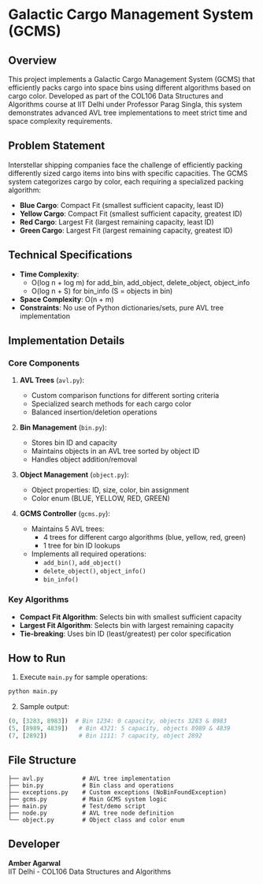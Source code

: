 # Galactic Cargo Management System (GCMS)

## Overview
This project implements a Galactic Cargo Management System (GCMS) that efficiently packs cargo into space bins using different algorithms based on cargo color. Developed as part of the COL106 Data Structures and Algorithms course at IIT Delhi under Professor Parag Singla, this system demonstrates advanced AVL tree implementations to meet strict time and space complexity requirements.

## Problem Statement
Interstellar shipping companies face the challenge of efficiently packing differently sized cargo items into bins with specific capacities. The GCMS system categorizes cargo by color, each requiring a specialized packing algorithm:
- **Blue Cargo**: Compact Fit (smallest sufficient capacity, least ID)
- **Yellow Cargo**: Compact Fit (smallest sufficient capacity, greatest ID)
- **Red Cargo**: Largest Fit (largest remaining capacity, least ID)
- **Green Cargo**: Largest Fit (largest remaining capacity, greatest ID)

## Technical Specifications
- **Time Complexity**: 
  - O(log n + log m) for add_bin, add_object, delete_object, object_info
  - O(log n + S) for bin_info (S = objects in bin)
- **Space Complexity**: O(n + m)
- **Constraints**: No use of Python dictionaries/sets, pure AVL tree implementation

## Implementation Details

### Core Components
1. **AVL Trees** (`avl.py`):
   - Custom comparison functions for different sorting criteria
   - Specialized search methods for each cargo color
   - Balanced insertion/deletion operations

2. **Bin Management** (`bin.py`):
   - Stores bin ID and capacity
   - Maintains objects in an AVL tree sorted by object ID
   - Handles object addition/removal

3. **Object Management** (`object.py`):
   - Object properties: ID, size, color, bin assignment
   - Color enum (BLUE, YELLOW, RED, GREEN)

4. **GCMS Controller** (`gcms.py`):
   - Maintains 5 AVL trees:
     - 4 trees for different cargo algorithms (blue, yellow, red, green)
     - 1 tree for bin ID lookups
   - Implements all required operations:
     - `add_bin()`, `add_object()`
     - `delete_object()`, `object_info()`
     - `bin_info()`

### Key Algorithms
- **Compact Fit Algorithm**: Selects bin with smallest sufficient capacity
- **Largest Fit Algorithm**: Selects bin with largest remaining capacity
- **Tie-breaking**: Uses bin ID (least/greatest) per color specification

## How to Run
1. Execute `main.py` for sample operations:
```bash
python main.py
```

2. Sample output:
```python
(0, [3283, 8983])  # Bin 1234: 0 capacity, objects 3283 & 8983
(5, [8989, 4839])   # Bin 4321: 5 capacity, objects 8989 & 4839
(7, [2892])         # Bin 1111: 7 capacity, object 2892
```

## File Structure
```
├── avl.py           # AVL tree implementation
├── bin.py           # Bin class and operations
├── exceptions.py    # Custom exceptions (NoBinFoundException)
├── gcms.py          # Main GCMS system logic
├── main.py          # Test/demo script
├── node.py          # AVL tree node definition
└── object.py        # Object class and color enum
```

## Developer
**Amber Agarwal**  
IIT Delhi - COL106 Data Structures and Algorithms  
